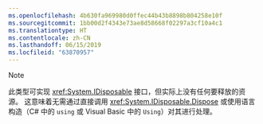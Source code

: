 ```yaml
---
ms.openlocfilehash: 4b630fa969980d0ffec44b43b8898b804258e10f
ms.sourcegitcommit: 1bb00d2f4343e73ae8d58668f02297a3cf10a4c1
ms.translationtype: HT
ms.contentlocale: zh-CN
ms.lasthandoff: 06/15/2019
ms.locfileid: "63870957"
---
```

> [!NOTE]
> 此类型可实现 <xref:System.IDisposable> 接口，但实际上没有任何要释放的资源。 这意味着无需通过直接调用 <xref:System.IDisposable.Dispose> 或使用语言构造（C# 中的 `using` 或 Visual Basic 中的 `Using`）对其进行处理。
